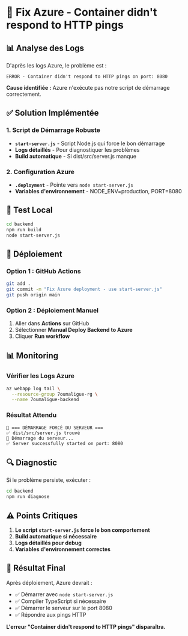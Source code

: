 # 🚨 Fix Azure - Container didn't respond to HTTP pings

## 📊 Analyse des Logs

D'après les logs Azure, le problème est :
```
ERROR - Container didn't respond to HTTP pings on port: 8080
```

**Cause identifiée :** Azure n'exécute pas notre script de démarrage correctement.

## ✅ Solution Implémentée

### 1. Script de Démarrage Robuste
- **`start-server.js`** - Script Node.js qui force le bon démarrage
- **Logs détaillés** - Pour diagnostiquer les problèmes
- **Build automatique** - Si dist/src/server.js manque

### 2. Configuration Azure
- **`.deployment`** - Pointe vers `node start-server.js`
- **Variables d'environnement** - NODE_ENV=production, PORT=8080

## 🧪 Test Local

```bash
cd backend
npm run build
node start-server.js
```

## 🚀 Déploiement

### Option 1 : GitHub Actions
```bash
git add .
git commit -m "Fix Azure deployment - use start-server.js"
git push origin main
```

### Option 2 : Déploiement Manuel
1. Aller dans **Actions** sur GitHub
2. Sélectionner **Manual Deploy Backend to Azure**
3. Cliquer **Run workflow**

## 📊 Monitoring

### Vérifier les Logs Azure
```bash
az webapp log tail \
  --resource-group 7oumaligue-rg \
  --name 7oumaligue-backend
```

### Résultat Attendu
```
🚀 === DÉMARRAGE FORCÉ DU SERVEUR ===
✅ dist/src/server.js trouvé
🚀 Démarrage du serveur...
✅ Server successfully started on port: 8080
```

## 🔍 Diagnostic

Si le problème persiste, exécuter :
```bash
cd backend
npm run diagnose
```

## ⚠️ Points Critiques

1. **Le script `start-server.js` force le bon comportement**
2. **Build automatique si nécessaire**
3. **Logs détaillés pour debug**
4. **Variables d'environnement correctes**

## 🎯 Résultat Final

Après déploiement, Azure devrait :
- ✅ Démarrer avec `node start-server.js`
- ✅ Compiler TypeScript si nécessaire
- ✅ Démarrer le serveur sur le port 8080
- ✅ Répondre aux pings HTTP

**L'erreur "Container didn't respond to HTTP pings" disparaîtra.** 